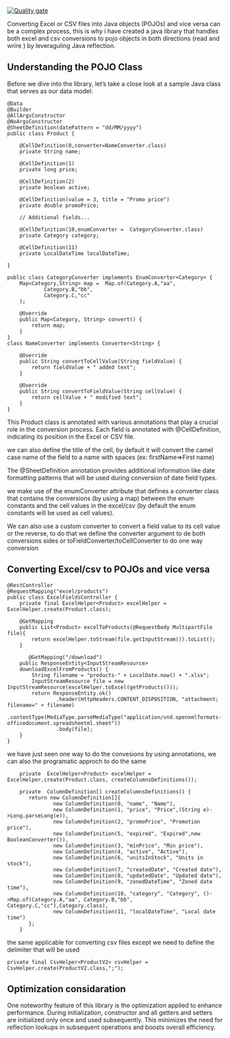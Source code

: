 [![Quality gate](https://sonarcloud.io/api/project_badges/quality_gate?project=adnanebk_excel-pojo-converter)](https://sonarcloud.io/summary/new_code?id=adnanebk_excel-pojo-converter)

Converting Excel or CSV files into Java objects (POJOs) and vice versa can be a complex process, this is why i have created a java library that handles both excel and csv conversions to pojo objects in both directions (read and wrire ) by leveraguling Java reflection.

## Understanding the POJO Class

Before we dive into the library, let’s take a close look at a sample Java class that serves as our data model:

```
@Data
@Builder
@AllArgsConstructor
@NoArgsConstructor
@SheetDefinition(datePattern = "dd/MM/yyyy")
public class Product {

    @CellDefinition(0,converter=NameConverter.class)
    private String name;

    @CellDefinition(1)
    private long price;

    @CellDefinition(2)
    private boolean active;

    @CellDefinition(value = 3, title = "Promo price")
    private double promoPrice;

    // Additional fields...

    @CellDefinition(10,enumConverter =  CategoryConverter.class)
    private Category category;

    @CellDefinition(11)
    private LocalDateTime localDateTime;

}

public class CategoryConverter implements EnumConverter<Category> {
    Map<Category,String> map =  Map.of(Category.A,"aa",
            Category.B,"bb",
            Category.C,"cc"
    );
    
    @Override
    public Map<Category, String> convert() {
        return map;
    }
}
class NameConverter implements Converter<String> {

    @Override
    public String convertToCellValue(String fieldValue) {
        return fieldValue + " added text";
    }

    @Override
    public String convertToFieldValue(String cellValue) {
        return cellValue + " modified text";
    }
}
```
This Product class is annotated with various annotations that play a crucial role in the conversion process. Each field is annotated with @CellDefinition, indicating its position in the Excel or CSV file.

we can also define the title of the cell, by default it will convert the camel case name of the field to a name with spaces (ex: firstName=>First name)

The @SheetDefinition annotation provides additional information like date formatting patterns that will be used during conversion of date field types.

we make use of the enumConverter attribute that defines a converter class that contains the conversions (by using a map) between the enum constants and the cell values in the excel/csv (by default the enum constants will be used as cell values).


We can also use a custom converter to convert a field value to its cell value or the reverse, to do that we define
the converter argument to de both conversions sides or toFieldConverter/toCellConverter to do one way conversion

## Converting Excel/csv to POJOs and vice versa
```
@RestController
@RequestMapping("excel/products")
public class ExcelFieldsController {
    private final ExcelHelper<Product> excelHelper = ExcelHelper.create(Product.class);

    @GetMapping
    public List<Product> excelToProducts(@RequestBody MultipartFile file){
        return excelHelper.toStream(file.getInputStream()).toList();
    }

       @GetMapping("/download")
    public ResponseEntity<InputStreamResource>
    downloadExcelFromProducts() {
        String filename = "products-" + LocalDate.now() + ".xlsx";
        InputStreamResource file = new InputStreamResource(excelHelper.toExcel(getProducts()));
        return ResponseEntity.ok()
                .header(HttpHeaders.CONTENT_DISPOSITION, "attachment; filename=" + filename)
                .contentType(MediaType.parseMediaType("application/vnd.openxmlformats-officedocument.spreadsheetml.sheet"))
                .body(file);
    }
}
```

we have just seen one way to do the convesions by using annotations, we can also the programatic approch to do the same

```
    private  ExcelHelper<Product> excelHelper = ExcelHelper.create(Product.class, createColumnsDefinitions());

    private  ColumnDefinition[] createColumnsDefinitions() {
       return new ColumnDefinition[]{
               new ColumnDefinition(0, "name", "Name"),
               new ColumnDefinition(1, "price", "Price",(String e)->Long.parseLong(e)),
               new ColumnDefinition(2, "promoPrice", "Promotion price"),
               new ColumnDefinition(5, "expired", "Expired",new BooleanConverter()),
               new ColumnDefinition(3, "minPrice", "Min price"),
               new ColumnDefinition(4, "active", "Active"),
               new ColumnDefinition(6, "unitsInStock", "Units in stock"),
               new ColumnDefinition(7, "createdDate", "Created date"),
               new ColumnDefinition(8, "updatedDate", "Updated date"),
               new ColumnDefinition(9, "zonedDateTime", "Zoned date time"),
               new ColumnDefinition(10, "category", "Category", ()->Map.of(Category.A,"aa", Category.B,"bb", Category.C,"cc"),Category.class),
               new ColumnDefinition(11, "localDateTime", "Local date time")
       };
    }
```

the same applicable for converting csv files except we need to define the delimiter that will be used

    private final CsvHelper<ProductV2> csvHelper = CsvHelper.create(ProductV2.class,";");
## Optimization considaration

One noteworthy feature of this library is the optimization applied to enhance performance. During initialization, constructor and all getters and setters are initialized only once and used subsequently. This  minimizes the need for reflection lookups in subsequent operations and boosts overall efficiency.

